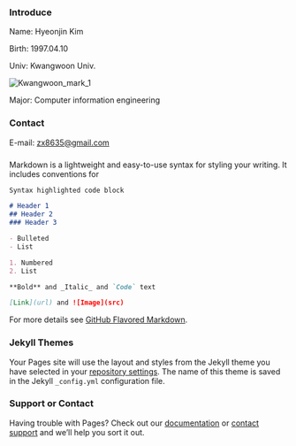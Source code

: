 ### Introduce

Name: Hyeonjin Kim

Birth: 1997.04.10

Univ: Kwangwoon Univ.

![Kwangwoon_mark_1](https://user-images.githubusercontent.com/67854851/124381052-6c7d8700-dcfb-11eb-9dde-d766429504e9.jpg)

Major: Computer information engineering

### Contact
E-mail: zx8635@gmail.com

### 

Markdown is a lightweight and easy-to-use syntax for styling your writing. It includes conventions for

```markdown
Syntax highlighted code block

# Header 1
## Header 2
### Header 3

- Bulleted
- List

1. Numbered
2. List

**Bold** and _Italic_ and `Code` text

[Link](url) and ![Image](src)
```

For more details see [GitHub Flavored Markdown](https://guides.github.com/features/mastering-markdown/).

### Jekyll Themes

Your Pages site will use the layout and styles from the Jekyll theme you have selected in your [repository settings](https://github.com/ChickenRushKR/ChickenRushKR.github.io/settings/pages). The name of this theme is saved in the Jekyll `_config.yml` configuration file.

### Support or Contact

Having trouble with Pages? Check out our [documentation](https://docs.github.com/categories/github-pages-basics/) or [contact support](https://support.github.com/contact) and we’ll help you sort it out.
